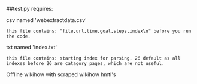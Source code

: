 ##test.py requires: 

csv named 'webextractdata.csv' 

    this file contains: "file,url,time,goal,steps,index\n" before you run the code. 

txt named 'index.txt' 

    this file contains: starting index for parsing. 26 default as all indexes before 26 are catagory pages, which are not useful. 
    
Offline wikihow with scraped wikihow hmtl's 